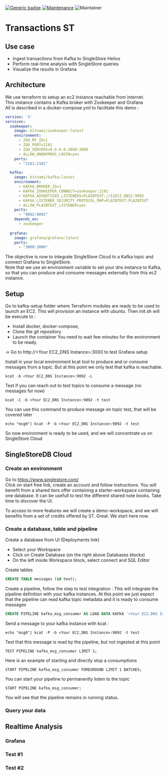 [![Generic badge](https://img.shields.io/badge/Version-1.0-<COLOR>.svg)](https://shields.io/)
[![Maintenance](https://img.shields.io/badge/Maintained%3F-yes-green.svg)](https://GitHub.com/Naereen/StrapDown.js/graphs/commit-activity)
![Maintainer](https://img.shields.io/badge/maintainer-raphael.chir@gmail.com-blue)

# Transactions ST
## Use case
- Ingest transactions from Kafka to SingleStore Helios
- Perform real-time analysis with SingleStore queries
- Visualize the results in Grafana
## Architecture
We use terraform to setup an ec2 instance reachable from internet.  
This instance contains a Kafka broker with Zookeeper and Grafana  
All is described in a docker-compose.yml to facilitate this demo : 
```yml
version: '3'
services:
  zookeeper:
    image: bitnami/zookeeper:latest
    environment:
      - ZOO_MY_ID=1
      - ZOO_PORT=2181
      - ZOO_SERVERS=0.0.0.0:2888:3888
      - ALLOW_ANONYMOUS_LOGIN=yes
    ports:
      - "2181:2181"

  kafka:
    image: bitnami/kafka:latest
    environment:
      - KAFKA_BROKER_ID=1
      - KAFKA_ZOOKEEPER_CONNECT=zookeeper:2181
      - KAFKA_ADVERTISED_LISTENERS=PLAINTEXT://${EC2_DNS}:9092
      - KAFKA_LISTENER_SECURITY_PROTOCOL_MAP=PLAINTEXT:PLAINTEXT
      - ALLOW_PLAINTEXT_LISTENER=yes
    ports:
      - "9092:9092"
    depends_on:
      - zookeeper
  
  grafana:
    image: grafana/grafana:latest
    ports:
      - "3000:3000"
```
The objective is now to integrate SingleStore Cloud to a Kafka topic and connect Grafana to SingleStore.  
Note that we use an environment variable to set your dns instance to Kafka, so that you can produce and consume messages externally from this ec2 instance.
## Setup
Go to kafka-setup folder where Terraform modules are ready to be used to launch an EC2. This will provision an instance with ubuntu.
Then init.sh will be execute to : 
- Install docker, docker-compose, 
- Clone the git repository 
- Launch the container
You need to wait few minutes for the environment to be ready. 

-> Go to http://\<Your EC2_DNS Instance>:3000 to test Grafana setup

Install in your local environment kcat tool to produce and or consume messages from a topic.
But at this point we only test that kafka is reachable.
```
kcat -b <Your EC2_DNS Instance>:9092 -L
```
Test if you can reach out to test topics to consume a message (no messages for now)
```
kcat -C -b <Your EC2_DNS Instance>:9092 -t test
```
You can use this command to produce message on topic test, that will be covered later
```
echo "msg0"| kcat -P -b <Your EC2_DNS Instance>:9092 -t test
```
So now environment is ready to be used, and we will concentrate us on SingleStore Cloud  

## SingleStoreDB Cloud
### Create an environment
Go to https://www.singlestore.com/  
Click on start free link, create an account and follow instructions.
You will benefit from a shared tiers offer containing a starter-workspace containing one database. It can be usefull to test the different shared note books. Take time to discover the UI.

To access to more features we will create a demo-workspace, and we will benefits from a set of credits offered by ST. Great. We start here now.

### Create a database, table and pipeline

Create a database from UI (Deployments link)
- Select your Workspace
- Click on Create Database (on the right above Databases blocks)
- On the left inside Workspace block, select connect and SQL Editor

Create tables
```sql
CREATE TABLE messages (id text);
```

Create a pipeline, follow the step to test integration :
This will integrate the pipeline definition with your kafka instances. At this point we just expect that the pipeline can read kafka topic metadata and it is ready to consume messages
```sql
CREATE PIPELINE kafka_msg_consumer AS LOAD DATA KAFKA '<Your EC2_DNS Instance>/test' INTO TABLE messages;
```
Send a message to your kafka instance with kcat : 
```
echo "msg0"| kcat -P -b <Your EC2_DNS Instance>:9092 -t test
```
Test that this message is read by the pipeline, but not ingested at this point
```
TEST PIPELINE kafka_msg_consumer LIMIT 1;
```
Here is an example of starting and directly stop a consumptions
```
START PIPELINE kafka_msg_consumer FOREGROUND LIMIT 1 BATCHES;
```
You can start your pipeline to permanently listen to the topic
```
START PIPELINE kafka_msg_consumer;
```
You will see that the pipeline remains in running status.

### Query your data
## Realtime Analysis
### Grafana
### Test #1
### Test #2
